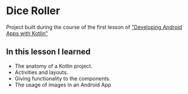 # Dice Roller

Project built during the course of the first lesson of ["Developing Android Apps with Kotlin"](https://www.udacity.com/course/developing-android-apps-with-kotlin--ud9012)

## In this lesson I learned
- The anatomy of a Kotlin project.
- Activities and layouts.
- Giving functionality to the components.
- The usage of images in an Android App
